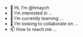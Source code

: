 - 👋 Hi, I’m @hmaych
- 👀 I’m interested in ...
- 🌱 I’m currently learning ...
- 💞️ I’m looking to collaborate on ...
- 📫 How to reach me ...

<!---
hmaych/hmaych is a ✨ special ✨ repository because its `README.md` (this file) appears on your GitHub profile.
You can click the Preview link to take a look at your changes.
--->
